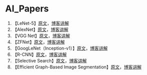 # AI_Papers

1. 【LeNet-5】[原文](https://github.com/x-jeff/AI_Papers/blob/master/Gradient-Based%20Learning%20Applied%20to%20Document.pdf)，[博客讲解](http://shichaoxin.com/2020/10/13/论文阅读-Gradient-Based-Learning-Applied-to-Document-Recognition/)
2. 【AlexNet】[原文](https://github.com/x-jeff/AI_Papers/blob/master/ImageNet%20Classification%20with%20Deep%20Convolutional%20Neural%20Networks.pdf)，[博客讲解](http://shichaoxin.com/2021/02/03/论文阅读-ImageNet-Classification-with-Deep-Convolutional-Neural-Networks/)
3. 【VGG Net】[原文](https://github.com/x-jeff/AI_Papers/blob/master/VERY%20DEEP%20CONVOLUTIONAL%20NETWORKS%20FOR%20LARGE-SCALE%20IMAGE%20RECOGNITION.pdf)，[博客讲解](http://shichaoxin.com/2021/02/24/论文阅读-VERY-DEEP-CONVOLUTIONAL-NETWORKS-FOR-LARGE-SCALE-IMAGE-RECOGNITION/)
4. 【ZFNet】[原文](https://github.com/x-jeff/AI_Papers/blob/master/Visualizing%20and%20Understanding%20Convolutional%20Networks.pdf)，[博客讲解](http://shichaoxin.com/2021/05/02/论文阅读-Visualizing-and-Understanding-Convolutional-Networks/)
5. 【GoogLeNet（Inception-v1）】[原文](https://github.com/x-jeff/AI_Papers/blob/master/Going%20deeper%20with%20convolutions.pdf)，[博客讲解](http://shichaoxin.com/2021/06/01/论文阅读-Going-deeper-with-convolutions/)
6. 【R-CNN】[原文](https://github.com/x-jeff/AI_Papers/blob/master/Rich%20feature%20hierarchies%20for%20accurate%20object%20detection%20and%20semantic%20segmentation.pdf)，[博客讲解](http://shichaoxin.com/2021/09/20/论文阅读-Rich-feature-hierarchies-for-accurate-object-detection-and-semantic-segmentation/)
7. 【Selective Search】[原文](https://github.com/x-jeff/AI_Papers/blob/master/Selective%20Search%20for%20Object%20Recognition.pdf)，[博客讲解](http://shichaoxin.com/2021/10/16/论文阅读-Selective-Search-for-Object-Recognition/)
8. 【Efficient Graph-Based Image Segmentation】[原文](https://github.com/x-jeff/AI_Papers/blob/master/Efficient%20Graph-Based%20Image%20Segmentation.pdf)，[博客讲解](http://shichaoxin.com/2021/10/19/论文阅读-Efficient-Graph-Based-Image-Segmentation/)